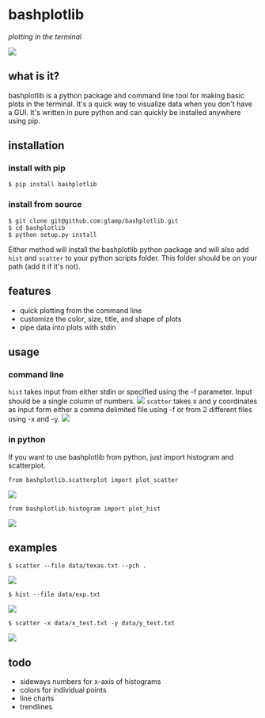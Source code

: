 # bashplotlib
*plotting in the terminal*

<img src="examples/img/basichist.png">

## what is it?
bashplotlib is a python package and command line tool for making basic plots in the terminal. It's a quick way to visualize data when you don't have a GUI. It's written in pure python and can quickly be installed anywhere using pip.

## installation
### install with pip
```
$ pip install bashplotlib
```
### install from source
```
$ git clone git@github.com:glamp/bashplotlib.git
$ cd bashplotlib
$ python setup.py install
```

Either method will install the bashplotlib python package and will also add <code>hist</code> and <code>scatter</code> 
to your python scripts folder. This folder should be on your path (add it if it's not).

## features

- quick plotting from the command line
- customize the color, size, title, and shape of plots
- pipe data into plots with stdin


## usage
### command line
<code>hist</code> takes input from either stdin or specified using the -f parameter. Input should be a single column of numbers.
<img src="examples/img/histhelp.png">
<code>scatter</code> takes x and y coordinates as input form either a comma delimited file using -f or from 2 different files using -x and -y.
<img src="examples/img/scatterhelp.png">

### in python
If you want to use bashplotlib from python, just import histogram and scatterplot.
```
from bashplotlib.scatterplot import plot_scatter
```
<img src="examples/img/scatterplothelp.png">

```
from bashplotlib.histogram import plot_hist
```

<img src="examples/img/histogramhelp.png">

## examples
```
$ scatter --file data/texas.txt --pch .
```
<img src="examples/img/texas.png">

```
$ hist --file data/exp.txt
```
<img src="examples/img/histogram.png">

```
$ scatter -x data/x_test.txt -y data/y_test.txt
```
<img src="examples/img/scatter.png">

## todo

- sideways numbers for x-axis of histograms
- colors for individual points
- line charts
- trendlines


